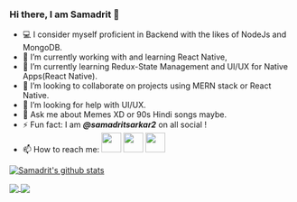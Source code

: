 ### Hi there, I am Samadrit 👋
- 💻 I consider myself proficient in Backend with the likes of NodeJs and MongoDB.
- 🔭 I’m currently working with and learning React Native,
- 🌱 I’m currently learning Redux-State Management and UI/UX for Native Apps(React Native).
- 👯 I’m looking to collaborate on projects using MERN stack or React Native.
- 🤔 I’m looking for help with UI/UX. 
- 💬 Ask me about Memes XD or 90s Hindi songs maybe.
- ⚡ Fun fact: I am ***@samadritsarkar2*** on all social !
- 📫 How to reach me: 
 [<img src="https://img.icons8.com/fluent/48/000000/instagram-new.png" width="35" height="35"/>](https://www.instagram.com/samadritsarkar2) [<img src="https://img.icons8.com/color/48/000000/linkedin.png" width="35" height="35"/>](https://www.linkedin.com/in/samadritsarkar2/) [<img src="https://img.icons8.com/color/48/000000/twitter.png" width="35" height="35"/>](https://twitter.com/samadritsarkar2)


[![Samadrit's github stats](https://github-readme-stats.vercel.app/api?username=samadritsarkar2&theme=react)](https://github.com/samadritsarkar2)

<a href="https://github.com/samadritsarkar2/bttv2">
  <img src="https://github-readme-stats.vercel.app/api/pin/?username=samadritsarkar2&repo=bttv2&theme=react" align="center" />
</a>

<a href="https://github.com/samadritsarkar2/sp-blog">
  <img src="https://github-readme-stats.vercel.app/api/pin/?username=samadritsarkar2&repo=sp-blog&theme=react" align="center" />
</a>

